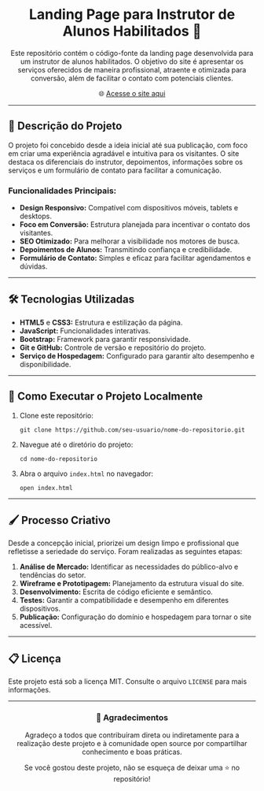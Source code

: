 <h1 align="center">Landing Page para Instrutor de Alunos Habilitados 🚗</h1>

<p align="center">
  Este repositório contém o código-fonte da landing page desenvolvida para um instrutor de alunos habilitados. O objetivo do site é apresentar os serviços oferecidos de maneira profissional, atraente e otimizada para conversão, além de facilitar o contato com potenciais clientes.
</p>

<p align="center">
  🌐 <a href="https://dirijabh.com.br" target="_blank" rel="noopener noreferrer">Acesse o site aqui</a>
</p>

---

<h2>📝 Descrição do Projeto</h2>

<p>
  O projeto foi concebido desde a ideia inicial até sua publicação, com foco em criar uma experiência agradável e intuitiva para os visitantes. O site destaca os diferenciais do instrutor, depoimentos, informações sobre os serviços e um formulário de contato para facilitar a comunicação.
</p>

<h3>Funcionalidades Principais:</h3>
<ul>
  <li><strong>Design Responsivo:</strong> Compatível com dispositivos móveis, tablets e desktops.</li>
  <li><strong>Foco em Conversão:</strong> Estrutura planejada para incentivar o contato dos visitantes.</li>
  <li><strong>SEO Otimizado:</strong> Para melhorar a visibilidade nos motores de busca.</li>
  <li><strong>Depoimentos de Alunos:</strong> Transmitindo confiança e credibilidade.</li>
  <li><strong>Formulário de Contato:</strong> Simples e eficaz para facilitar agendamentos e dúvidas.</li>
</ul>

---

<h2>🛠️ Tecnologias Utilizadas</h2>
<ul>
  <li><strong>HTML5</strong> e <strong>CSS3:</strong> Estrutura e estilização da página.</li>
  <li><strong>JavaScript:</strong> Funcionalidades interativas.</li>
  <li><strong>Bootstrap:</strong> Framework para garantir responsividade.</li>
  <li><strong>Git e GitHub:</strong> Controle de versão e repositório do projeto.</li>
  <li><strong>Serviço de Hospedagem:</strong> Configurado para garantir alto desempenho e disponibilidade.</li>
</ul>

---

<h2>🚀 Como Executar o Projeto Localmente</h2>
<ol>
  <li>Clone este repositório:</li>
  <pre><code>git clone https://github.com/seu-usuario/nome-do-repositorio.git</code></pre>
  
  <li>Navegue até o diretório do projeto:</li>
  <pre><code>cd nome-do-repositorio</code></pre>
  
  <li>Abra o arquivo <code>index.html</code> no navegador:</li>
  <pre><code>open index.html</code></pre>
</ol>

---

<h2>🖌️ Processo Criativo</h2>
<p>
  Desde a concepção inicial, priorizei um design limpo e profissional que refletisse a seriedade do serviço. Foram realizadas as seguintes etapas:
</p>
<ol>
  <li><strong>Análise de Mercado:</strong> Identificar as necessidades do público-alvo e tendências do setor.</li>
  <li><strong>Wireframe e Prototipagem:</strong> Planejamento da estrutura visual do site.</li>
  <li><strong>Desenvolvimento:</strong> Escrita de código eficiente e semântico.</li>
  <li><strong>Testes:</strong> Garantir a compatibilidade e desempenho em diferentes dispositivos.</li>
  <li><strong>Publicação:</strong> Configuração do domínio e hospedagem para tornar o site acessível.</li>
</ol>

---

<h2>📋 Licença</h2>
<p>Este projeto está sob a licença MIT. Consulte o arquivo <code>LICENSE</code> para mais informações.</p>

---

<h3 align="center">🌟 Agradecimentos</h3>
<p align="center">
  Agradeço a todos que contribuíram direta ou indiretamente para a realização deste projeto e à comunidade open source por compartilhar conhecimento e boas práticas.
</p>
<p align="center">
  Se você gostou deste projeto, não se esqueça de deixar uma ⭐️ no repositório!
</p>
